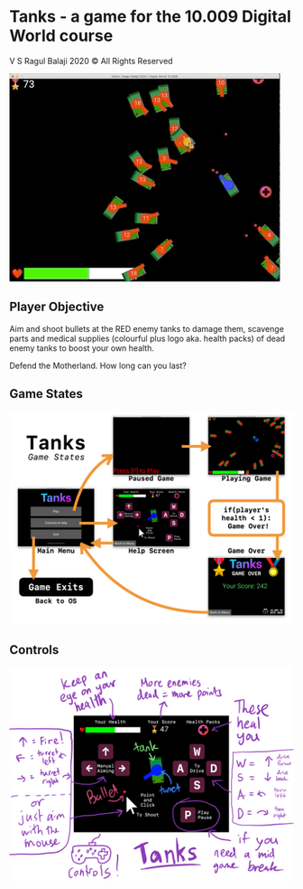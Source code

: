 # Tanks - a game for the 10.009 Digital World course 

V S Ragul Balaji 2020 &copy; All Rights Reserved

![tanks](./assets/readme/tanks.gif)

## Player Objective

Aim and shoot bullets at the RED enemy tanks to damage them, scavenge parts and medical supplies (colourful plus logo aka. health packs) of dead enemy tanks to boost your own health. 

Defend the Motherland. How long can you last? 

[Tanks Gameplay video with Intro Trailer]: https://www.youtube.com/watch?v=GyXKp_XBjiM	"Tanks Gameplay video with Intro Trailer"

## Game States

![Game States](./assets/readme/states.png)

## Controls

![game controls](./assets/readme/controls.png)